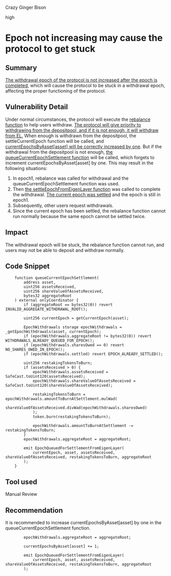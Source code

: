 Crazy Ginger Bison

high

# Epoch not increasing may cause the protocol to get stuck

## Summary
[The withdrawal epoch of the protocol is not increased after the epoch is completed](https://github.com/sherlock-audit/2024-02-rio-network-core-protocol/blob/4f01e065c1ed346875cf5b05d2b43e0bcdb4c849/rio-sherlock-audit/contracts/restaking/RioLRTWithdrawalQueue.sol#L177C1-L209C6), which will cause the protocol to be stuck in a withdrawal epoch, affecting the proper functioning of the protocol.

## Vulnerability Detail
Under normal circumstances, the protocol will execute the [rebalance function](https://github.com/sherlock-audit/2024-02-rio-network-core-protocol/blob/4f01e065c1ed346875cf5b05d2b43e0bcdb4c849/rio-sherlock-audit/contracts/restaking/RioLRTCoordinator.sol#L121) to help users withdraw. [The protocol will give priority to withdrawing from the depositpool, and if it is not enough, it will withdraw from EL.](https://github.com/sherlock-audit/2024-02-rio-network-core-protocol/blob/4f01e065c1ed346875cf5b05d2b43e0bcdb4c849/rio-sherlock-audit/contracts/restaking/RioLRTCoordinator.sol#L247C1-L266C100)
When enough is withdrawn from the depositpool, the settleCurrentEpoch function will be called, and [currentEpochsByAsset[asset] will be correctly increased by one](https://github.com/sherlock-audit/2024-02-rio-network-core-protocol/blob/4f01e065c1ed346875cf5b05d2b43e0bcdb4c849/rio-sherlock-audit/contracts/restaking/RioLRTWithdrawalQueue.sol#L166).
But if the withdrawal from the depositpool is not enough, [the queueCurrentEpochSettlement function](https://github.com/sherlock-audit/2024-02-rio-network-core-protocol/blob/4f01e065c1ed346875cf5b05d2b43e0bcdb4c849/rio-sherlock-audit/contracts/restaking/RioLRTWithdrawalQueue.sol#L177C14-L177C41) will be called, which forgets to increment currentEpochsByAsset[asset] by one.
This may result in the following situations:
1. In epoch1, rebalance was called for withdrawal and the queueCurrentEpochSettlement function was used.
2. Then [the settleEpochFromEigenLayer function](https://github.com/sherlock-audit/2024-02-rio-network-core-protocol/blob/4f01e065c1ed346875cf5b05d2b43e0bcdb4c849/rio-sherlock-audit/contracts/restaking/RioLRTWithdrawalQueue.sol#L216) was called to complete the withdrawal. [The current epoch was settled](https://github.com/sherlock-audit/2024-02-rio-network-core-protocol/blob/4f01e065c1ed346875cf5b05d2b43e0bcdb4c849/rio-sherlock-audit/contracts/restaking/RioLRTWithdrawalQueue.sol#L230) and the epoch is still in epoch1.
3. Subsequently, other users request withdrawals.
4. Since the current epoch has been settled, the rebalance function cannot run normally because the same epoch cannot be settled twice.

## Impact
The withdrawal epoch will be stuck, the rebalance function cannot run, and users may not be able to deposit and withdraw normally.

## Code Snippet
```solidity
    function queueCurrentEpochSettlement(
        address asset,
        uint256 assetsReceived,
        uint256 shareValueOfAssetsReceived,
        bytes32 aggregateRoot
    ) external onlyCoordinator {
        if (aggregateRoot == bytes32(0)) revert INVALID_AGGREGATE_WITHDRAWAL_ROOT();

        uint256 currentEpoch = getCurrentEpoch(asset);

        EpochWithdrawals storage epochWithdrawals = _getEpochWithdrawals(asset, currentEpoch);
        if (epochWithdrawals.aggregateRoot != bytes32(0)) revert WITHDRAWALS_ALREADY_QUEUED_FOR_EPOCH();
        if (epochWithdrawals.sharesOwed == 0) revert NO_SHARES_OWED_IN_EPOCH();
        if (epochWithdrawals.settled) revert EPOCH_ALREADY_SETTLED();

        uint256 restakingTokensToBurn;
        if (assetsReceived > 0) {
            epochWithdrawals.assetsReceived = SafeCast.toUint120(assetsReceived);
            epochWithdrawals.shareValueOfAssetsReceived = SafeCast.toUint120(shareValueOfAssetsReceived);

            restakingTokensToBurn = epochWithdrawals.amountToBurnAtSettlement.mulWad(
                shareValueOfAssetsReceived.divWad(epochWithdrawals.sharesOwed)
            );
            token.burn(restakingTokensToBurn);

            epochWithdrawals.amountToBurnAtSettlement -= restakingTokensToBurn;
        }
        epochWithdrawals.aggregateRoot = aggregateRoot;

        emit EpochQueuedForSettlementFromEigenLayer(
            currentEpoch, asset, assetsReceived, shareValueOfAssetsReceived, restakingTokensToBurn, aggregateRoot
        );
    }
```

## Tool used

Manual Review

## Recommendation
It is recommended to increase currentEpochsByAsset[asset] by one in the queueCurrentEpochSettlement function.
```solidity
        epochWithdrawals.aggregateRoot = aggregateRoot;

        currentEpochsByAsset[asset] += 1;

        emit EpochQueuedForSettlementFromEigenLayer(
            currentEpoch, asset, assetsReceived, shareValueOfAssetsReceived, restakingTokensToBurn, aggregateRoot
        );
```

